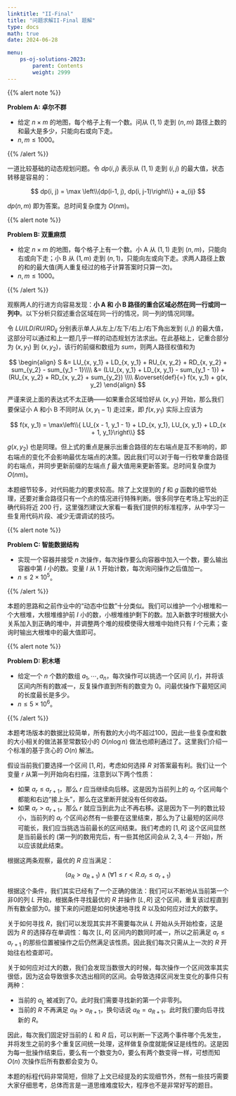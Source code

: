 ```yaml
---
linktitle: "II-Final"
title: "问题求解II-Final 题解"
type: docs
math: true
date: 2024-06-28

menu:
    ps-oj-solutions-2023:
        parent: Contents
        weight: 2999
---
```


{{% alert note %}}

**Problem A: 卓尔不群**

* 给定 $n\times m$ 的地图，每个格子上有一个数。问从 $(1, 1)$ 走到 $(n, m)$ 路径上数的和最大是多少，只能向右或向下走。
* $n, m\leq 1000$。

{{% /alert %}}

一道比较基础的动态规划问题。令 $dp(i, j)$ 表示从 $(1, 1)$ 走到 $(i, j)$ 的最大值，状态转移是容易的：

$$
dp(i, j) = \max \left\\{dp(i-1, j), dp(i, j-1)\right\\} + a_{ij}
$$

$dp(n, m)$ 即为答案。总时间复杂度为 $O(nm)$。

{{% alert note %}}

**Problem B: 双重麻烦**

* 给定 $n\times m$ 的地图，每个格子上有一个数。小 A 从 $(1, 1)$ 走到 $(n, m)$，只能向右或向下走；小 B 从 $(1, m)$ 走到 $(n, 1)$，只能向左或向下走。求两人路径上数的和的最大值(两人重复经过的格子计算答案时只算一次)。
* $n, m\leq 1000$。

{{% /alert %}}

观察两人的行进方向容易发现：**小 A 和 小 B 路径的重合区域必然在同一行或同一列中**。以下分析只叙述重合区域在同一行的情况，同一列的情况同理。

令 $LU/LD/RU/RD_{ij}$ 分别表示单人从左上/左下/右上/右下角出发到 $(i, j)$ 的最大值，这部分可以通过和上一题几乎一样的动态规划方法求出。在此基础上，记重合部分为 $(x, y_1)$ 到 $(x, y_2)$，该行的前缀和数组为 $sum$，则两人路径权值和为

$$
\begin{align}
S &= LU_{x, y_1} + LD_{x, y_1} + RU_{x, y_2} + RD_{x, y_2} + sum_{y_2} - sum_{y_1 - 1}\\\\
&= (LU_{x, y_1} + LD_{x, y_1} - sum_{y_1 - 1}) + (RU_{x, y_2} + RD_{x, y_2} + sum_{y_2}) \\\\
&\overset{def}{=} f(x, y_1) + g(x, y_2)
\end{align}
$$

严谨来说上面的表达式不太正确——如果重合区域恰好从 $(x, y_1)$ 开始，那么我们要保证小 A 和小 B 不同时从 $(x, y_1 - 1)$ 走过来，即 $f(x, y_1)$ 实际上应该为

$$
f(x, y_1) = \max\left\\{ LU_{x - 1, y_1 - 1} + LD_{x, y_1}, LU_{x, y_1} + LD_{x + 1, y_1}\right\\}
$$

$g(x, y_2)$ 也是同理。但上式的重点是展示出重合路径的左右端点是互不影响的，即右端点的变化不会影响最优左端点的决策。因此我们可以对于每一行枚举重合路径的右端点，并同步更新前缀的左端点 $f$ 最大值用来更新答案。总时间复杂度为 $O(nm)$。

本题细节较多，对代码能力的要求较高。除了上文提到的 $f$ 和 $g$ 函数的细节处理，还要对重合路径只有一个点的情况进行特殊判断。很多同学在考场上写出的正确代码将近 200 行，这里强烈建议大家看一看我们提供的标准程序，从中学习一些复用代码片段、减少无谓调试的技巧。

{{% alert note %}}

**Problem C: 智能数据结构**

* 实现一个容器并接受 $n$ 次操作，每次操作要么向容器中加入一个数，要么输出容器中第 $I$ 小的数。变量 $I$ 从 1 开始计数，每次询问操作之后值加一。
* $n\leq 2\times 10^5$。

{{% /alert %}}

本题的思路和之前作业中的“动态中位数”十分类似。我们可以维护一个小根堆和一个大根堆，大根堆维护前 $I$ 小的数，小根堆维护剩下的数。加入新数字时根据大小关系加入到正确的堆中，并调整两个堆的规模使得大根堆中始终只有 $I$ 个元素；查询时输出大根堆中的最大值即可。

{{% alert note %}}

**Problem D: 积木塔**

* 给定一个 $n$ 个数的数组 $a_1, \cdots, a_n$，每次操作可以挑选一个区间 $[l, r]$，并将该区间内所有的数减一，反复操作直到所有的数变为 0。问最优操作下最短区间的长度最长是多少。
* $n\leq 5\times 10^6$。

{{% /alert %}}

本题考场版本的数据比较简单，所有数的大小均不超过100，因此一些复杂度和数的大小相关的做法甚至常数较小的 $O(n\log n)$ 做法也顺利通过了。这里我们介绍一个标准的基于贪心的 $O(n)$ 解法。

假设当前我们要选择一个区间 $[1, R]$，考虑如何选择 $R$ 对答案最有利。我们让一个变量 $r$ 从第一列开始向右扫描，注意到以下两个性质：
* 如果 $a_r\leq a_{r+1}$，那么 $r$ 应当继续向后移。这是因为当前列上的 $a_r$ 个区间每个都能和右边“接上头”，那么在这里断开就没有任何收益。
* 如果 $a_r>a_{r+1}$，那么 $r$ 就应当到此为止不再右移。这是因为下一列的数比较小，当前列的 $a_r$ 个区间必然有一些要在这里结束，那么为了让最短的区间尽可能长，我们应当挑选当前最长的区间结束。我们考虑的 $[1, R]$ 这个区间显然是当前最长的 (第一列的数用完后，有一些其他区间会从 $2, 3, 4\cdots$ 开始)，所以应该就此结束。

根据这两条观察，最优的 $R$ 应当满足：

$$
(a_R > a_{R+1}) \wedge(\forall 1\leq r<R. a_r\leq a_{r+1})
$$

根据这个条件，我们其实已经有了一个正确的做法：我们可以不断地从当前第一个非0的列 $L$ 开始，根据条件寻找最优的 $R$ 并操作 $[L, R]$ 这个区间，重复该过程直到所有数全部为0。接下来的问题是如何快速地寻找 $R$ 以及如何应对过大的数字。

关于如何寻找 $R$，我们可以发现其实并不需要每次从 $L$ 开始从头开始检查，这是因为 $R$ 的选择存在单调性：每次 $[L, R]$ 区间内的数同时减一，所以之前满足 $a_r\leq a_{r+1}$ 的那些位置被操作之后仍然满足该性质。因此我们每次只需从上一次的 $R$ 开始往右检查即可。

关于如何应对过大的数，我们会发现当数很大的时候，每次操作一个区间效率其实很低，因为这会导致很多次选出相同的区间。会导致选择区间发生变化的事件只有两种：
* 当前的 $a_L$ 被减到了0。此时我们需要寻找新的第一个非零列。
* 当前的 $R$ 不再满足 $a_R>a_{R+1}$，换句话说 $a_R=a_{R+1}$。此时我们要向后寻找新的 $R$。

因此，每次我们固定好当前的 $L$ 和 $R$ 后，可以判断一下这两个事件哪个先发生，并将发生之前的多个重复区间统一处理，这样做复杂度就能保证是线性的。这是因为每一批操作结束后，要么有一个数变为0，要么有两个数变得一样，可想而知 $O(n)$ 次操作后所有数都会变为 0。

本题的标程代码非常简短，但除了上文已经提及的实现细节外，然有一些技巧需要大家仔细思考，总体而言是一道思维难度较大，程序也不是非常好写的题目。